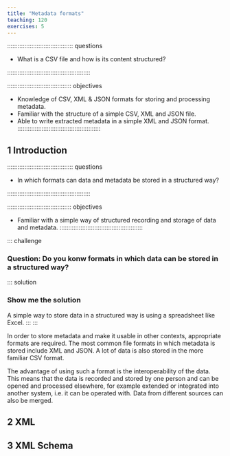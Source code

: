 ```yaml
---
title: "Metadata formats"
teaching: 120
exercises: 5
---
```


:::::::::::::::::::::::::::::::::::::: questions 

- What is a CSV file and how is its content structured?

::::::::::::::::::::::::::::::::::::::::::::::::

::::::::::::::::::::::::::::::::::::: objectives

- Knowledge of CSV, XML & JSON formats for storing and processing metadata. 
- Familiar with the structure of a simple CSV, XML and JSON file. 
- Able to write extracted metadata in a simple XML and JSON format. 
::::::::::::::::::::::::::::::::::::::::::::::::

## 1 Introduction

:::::::::::::::::::::::::::::::::::::: questions 

- In which formats can data and metadata be stored in a structured way? 

::::::::::::::::::::::::::::::::::::::::::::::::

::::::::::::::::::::::::::::::::::::: objectives

- Familiar with a simple way of structured recording and storage of data and metadata.
::::::::::::::::::::::::::::::::::::::::::::::::

::: challenge

### Question: Do you konw formats in which data can be stored in a structured way? 

::: solution

### Show me the solution
A simple way to store data in a structured way is using a spreadsheet like Excel. 
:::
:::

In order to store metadata and make it usable in other contexts, appropriate formats are required. The most common file formats in which metadata is stored include XML and JSON. A lot of data is also stored in the more familiar CSV format. 

The advantage of using such a format is the interoperability of the data. This means that the data is recorded and stored by one person and can be opened and processed elsewhere, for example extended or integrated into another system, i.e. it can be operated with. Data from different sources can also be merged. 





## 2 XML


## 3 XML Schema
